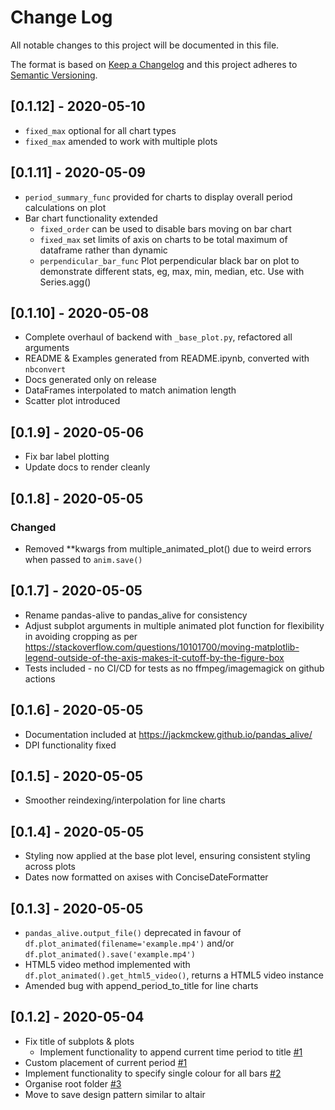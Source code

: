 
# Change Log

All notable changes to this project will be documented in this file.

The format is based on [Keep a Changelog](http://keepachangelog.com/) and this project adheres to [Semantic Versioning](http://semver.org/).

## [0.1.12] - 2020-05-10

- `fixed_max` optional for all chart types
- `fixed_max` amended to work with multiple plots

## [0.1.11] - 2020-05-09

- `period_summary_func` provided for charts to display overall period calculations on plot
- Bar chart functionality extended
    - `fixed_order` can be used to disable bars moving on bar chart
    - `fixed_max` set limits of axis on charts to be total maximum of dataframe rather than dynamic
    - `perpendicular_bar_func` Plot perpendicular black bar on plot to demonstrate different stats, eg, max, min, median, etc. Use with Series.agg()

## [0.1.10] - 2020-05-08

- Complete overhaul of backend with `_base_plot.py`, refactored all arguments
- README & Examples generated from README.ipynb, converted with `nbconvert`
- Docs generated only on release
- DataFrames interpolated to match animation length
- Scatter plot introduced

## [0.1.9] - 2020-05-06

- Fix bar label plotting
- Update docs to render cleanly

## [0.1.8] - 2020-05-05

### Changed

- Removed **kwargs from multiple_animated_plot() due to weird errors when passed to `anim.save()`

## [0.1.7] - 2020-05-05

- Rename pandas-alive to pandas_alive for consistency
- Adjust subplot arguments in multiple animated plot function for flexibility in avoiding cropping as per <https://stackoverflow.com/questions/10101700/moving-matplotlib-legend-outside-of-the-axis-makes-it-cutoff-by-the-figure-box>
- Tests included - no CI/CD for tests as no ffmpeg/imagemagick on github actions

## [0.1.6] - 2020-05-05

- Documentation included at <https://jackmckew.github.io/pandas_alive/>
- DPI functionality fixed

## [0.1.5] - 2020-05-05

- Smoother reindexing/interpolation for line charts

## [0.1.4] - 2020-05-05

- Styling now applied at the base plot level, ensuring consistent styling across plots
- Dates now formatted on axises with ConciseDateFormatter

## [0.1.3] - 2020-05-05

- `pandas_alive.output_file()` deprecated in favour of `df.plot_animated(filename='example.mp4')` and/or `df.plot_animated().save('example.mp4')`
- HTML5 video method implemented with `df.plot_animated().get_html5_video()`, returns a HTML5 video instance
- Amended bug with append_period_to_title for line charts

## [0.1.2] - 2020-05-04

- Fix title of subplots & plots
    - Implement functionality to append current time period to title [#1](https://github.com/JackMcKew/pandas_alive/issues/1)
- Custom placement of current period [#1](https://github.com/JackMcKew/pandas_alive/issues/1)
- Implement functionality to specify single colour for all bars [#2](https://github.com/JackMcKew/pandas_alive/issues/2)
- Organise root folder [#3](https://github.com/JackMcKew/pandas_alive/issues/3)
- Move to save design pattern similar to altair
